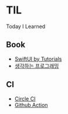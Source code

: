 # TIL
Today I Learned

## Book

- [SwiftUI by Tutorials](Book/SwiftUI%20by%20Tutorials)
- [생각하는 프로그래밍](Book/생각하는%20프로그래밍)

## CI

- [Circle CI](CI/circle-ci)
- [Github Action](CI/github-action)
